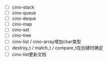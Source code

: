 - [ ] cino-stack
- [ ] cino-queue
- [ ] cino-deque
- [ ] cino-map
- [ ] cino-set
- [ ] cino-tree
- [ ] cino-list / cino-array增加char类型
- [ ] destroy_t / match_t / compare_t在创建时确定
- [ ] cino-list更新文档